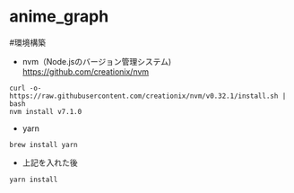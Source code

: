 # anime_graph

#環境構築

- nvm（Node.jsのバージョン管理システム)
https://github.com/creationix/nvm
```
curl -o- https://raw.githubusercontent.com/creationix/nvm/v0.32.1/install.sh | bash
nvm install v7.1.0
```
- yarn
```
brew install yarn
```

- 上記を入れた後
```
yarn install
```
